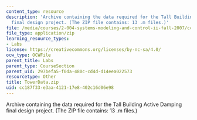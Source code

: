 ```yaml
---
content_type: resource
description: 'Archive containing the data required for the Tall Building Active Damping
  final design project. (The ZIP file contains: 13 .m files.)'
file: /media/courses/2-004-systems-modeling-and-control-ii-fall-2007/cc187f33e3aa412117e8402c16d06e98_TowerData.zip
file_type: application/zip
learning_resource_types:
- Labs
license: https://creativecommons.org/licenses/by-nc-sa/4.0/
ocw_type: OCWFile
parent_title: Labs
parent_type: CourseSection
parent_uid: 297befa5-f0da-480c-cd4d-d14eea022573
resourcetype: Other
title: TowerData.zip
uid: cc187f33-e3aa-4121-17e8-402c16d06e98
---
```

Archive containing the data required for the Tall Building Active Damping final design project. (The ZIP file contains: 13 .m files.)